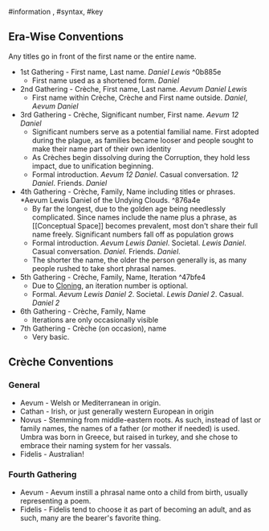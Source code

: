 #information , #syntax, #key 
## Era-Wise Conventions
Any titles go in front of the first name or the entire name.
- 1st Gathering - First name, Last name. *Daniel Lewis* ^0b885e
	- First name used as a shortened form. *Daniel*
- 2nd Gathering - Crèche, First name, Last name. *Aevum Daniel Lewis*
	- First name within Crèche, Crèche and First name outside. *Daniel*, *Aevum Daniel*
- 3rd Gathering - Crèche, Significant number, First name. *Aevum 12 Daniel*
	- Significant numbers serve as a potential familial name. First adopted during the plague, as families became looser and people sought to make their name part of their own identity
	- As Crèches begin dissolving during the Corruption, they hold less impact, due to unification beginning.
	- Formal introduction. *Aevum 12 Daniel*. Casual conversation. *12 Daniel*. Friends. *Daniel*
- 4th Gathering - Crèche, Family, Name including titles or phrases. *Aevum Lewis Daniel of the Undying Clouds. ^876a4e
	- By far the longest, due to the golden age being needlessly complicated. Since names include the name plus a phrase, as [[Conceptual Space]] becomes prevalent, most don't share their full name freely. Significant numbers fall off as population grows
	- Formal introduction. *Aevum Lewis Daniel*.  Societal. *Lewis Daniel*. Casual conversation. *Daniel.* Friends. *Daniel*.
	- The shorter the name, the older the person generally is, as many people rushed to take short phrasal names.
- 5th Gathering - Crèche, Family, Name, Iteration ^47bfe4
	- Due to [Cloning](0.%20Overview%205#%5E639685.md), an iteration number is optional. 
	- Formal. *Aevum Lewis Daniel 2*. Societal. *Lewis Daniel 2*. Casual. *Daniel 2*
- 6th Gathering - Crèche, Family, Name
	- Iterations are only occasionally visible
- 7th Gathering - Crèche (on occasion), name
	- Very basic.

## Crèche Conventions
### General
- Aevum - Welsh or Mediterranean in origin. 
- Cathan - Irish, or just generally western European in origin
- Novus - Stemming from middle-eastern roots. As such, instead of last or family names, the names of a father (or mother if needed) is used. Umbra was born in Greece, but raised in turkey, and she chose to embrace their naming system for her vassals.
- Fidelis - Australian!

### Fourth Gathering
- Aevum - Aevum instill a phrasal name onto a child from birth, usually representing a poem.
- Fidelis - Fidelis tend to choose it as part of becoming an adult, and as such, many are the bearer's favorite thing.